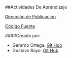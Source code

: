 ##Actividades De Aprendizaje

[Dirección de Publicación](http://gustavorayo.github.io/ActividadesDeAprendizaje/)

[Código Fuente](https://github.com/gustavorayo/ActividadesDeAprendizaje/tree/gh-pages)

####Creado por:

* Gerardo Ortega. [Git Hub](http://github.com/g3ortega)
* Gustavo Rayo. [Git Hub](http://github.com/gustavorayo)
